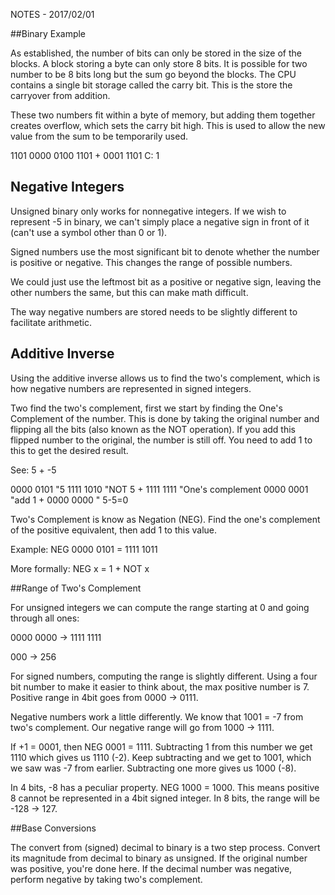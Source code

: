 NOTES - 2017/02/01

##Binary Example

As established, the number of bits can only be stored in the size of the
blocks. A block storing a byte can only store 8 bits. It is possible for
two number to be 8 bits long but the sum go beyond the blocks. The CPU
contains a single bit storage called the carry bit. This is the store the
carryover from addition.

These two numbers fit within a byte of memory, but adding them together
creates overflow, which sets the carry bit high. This is used to allow the
new value from the sum to be temporarily used.

1101 0000
0100 1101
+
0001 1101 C: 1

## Negative Integers

Unsigned binary only works for nonnegative integers. If we wish to
represent -5 in binary, we can't simply place a negative sign in front of
it (can't use a symbol other than 0 or 1).

Signed numbers use the most significant bit to denote whether the number
is positive or negative. This changes the range of possible numbers.

We could just use the leftmost bit as a positive or negative sign, leaving
the other numbers the same, but this can make math difficult.

The way negative numbers are stored needs to be slightly different to
facilitate arithmetic. 

## Additive Inverse

Using the additive inverse allows us to find the two's complement, which
is how negative numbers are represented in signed integers.

Two find the two's complement, first we start by finding the One's
Complement of the number. This is done by taking the original number and
flipping all the bits (also known as the NOT operation). If you add this
flipped number to the original, the number is still off. You need to add 1
to this to get the desired result.

See: 5 + -5

0000 0101 "5
1111 1010 "NOT 5
+
1111 1111 "One's complement
0000 0001 "add 1
+
0000 0000 " 5-5=0

Two's Complement is know as Negation (NEG). Find the one's complement of
the positive equivalent, then add 1 to this value.

Example: NEG 0000 0101 = 1111 1011

More formally: NEG x = 1 + NOT x


##Range of Two's Complement

For unsigned integers we can compute the range starting at 0 and going
through all ones:

0000 0000 -> 1111 1111

000 -> 256

For signed numbers, computing the range is slightly different. Using a
four bit number to make it easier to think about, the max positive number
is 7. Positive range in 4bit goes from 0000 -> 0111. 

Negative numbers work a little differently. We know that 1001 = -7 from
two's complement. Our negative range will go from 1000 -> 1111.

If +1 = 0001, then NEG 0001 = 1111. Subtracting 1 from this number we get
1110 which gives us 1110 (-2). Keep subtracting and we get to 1001, which
we saw was -7 from earlier. Subtracting one more gives us 1000 (-8).

In 4 bits, -8 has a peculiar property. NEG 1000 = 1000. This means
positive 8 cannot be represented in a 4bit signed integer. In 8 bits, 
the range will be -128 -> 127.

##Base Conversions

The convert from (signed) decimal to binary is a two step process. Convert
its magnitude from decimal to binary as unsigned. If the original number
was positive, you're done here. If the decimal number was negative, 
perform negative by taking two's complement.
